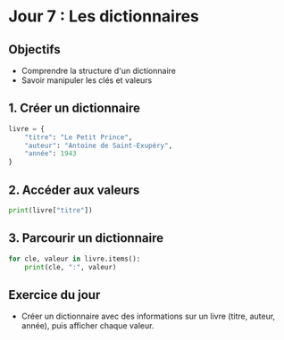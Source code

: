 # Jour 7 : Les dictionnaires

## Objectifs
- Comprendre la structure d'un dictionnaire
- Savoir manipuler les clés et valeurs

## 1. Créer un dictionnaire
```python
livre = {
    "titre": "Le Petit Prince",
    "auteur": "Antoine de Saint-Exupéry",
    "année": 1943
}
```

## 2. Accéder aux valeurs
```python
print(livre["titre"])
```

## 3. Parcourir un dictionnaire
```python
for cle, valeur in livre.items():
    print(cle, ":", valeur)
```

## Exercice du jour
- Créer un dictionnaire avec des informations sur un livre (titre, auteur, année), puis afficher chaque valeur. 